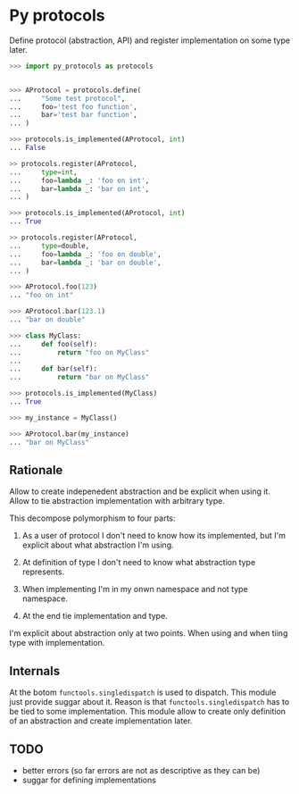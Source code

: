 Py protocols
============

Define protocol (abstraction, API) and register implementation on some type later.

```python
>>> import py_protocols as protocols


>>> AProtocol = protocols.define(
...     "Some test protocol",
...     foo='test foo function',
...     bar='test bar function',
... )

>>> protocols.is_implemented(AProtocol, int)
... False

>> protocols.register(AProtocol,
...     type=int,
...     foo=lambda _: 'foo on int',
...     bar=lambda _: 'bar on int',
... )

>>> protocols.is_implemented(AProtocol, int)
... True

>> protocols.register(AProtocol,
...     type=double,
...     foo=lambda _: 'foo on double',
...     bar=lambda _: 'bar on double',
... )

>>> AProtocol.foo(123)
... "foo on int"

>>> AProtocol.bar(123.1)
... "bar on double"

>>> class MyClass:
...     def foo(self):
...         return "foo on MyClass"
...
...     def bar(self):
...         return "bar on MyClass"

>>> protocols.is_implemented(MyClass)
... True

>>> my_instance = MyClass()

>>> AProtocol.bar(my_instance)
... "bar on MyClass"
```

Rationale
---------

Allow to create indepenedent abstraction and be explicit when using it.
Allow to tie abstraction implementation with arbitrary type.

This decompose polymorphism to four parts:

1) As a user of protocol I don't need to know how its implemented, but I'm explicit
about what abstraction I'm using.

2) At definition of type I don't need to know what abstraction type represents.

3) When implementing I'm in my onwn namespace and not type namespace.

4) At the end tie implementation and type.

I'm explicit about abstraction only at two points. When using and when tiing type with implementation.


Internals
---------

At the botom `functools.singledispatch` is used to dispatch. This module just provide suggar about it. Reason is that
`functools.singledispatch` has to be tied to some implementation. This module allow to create only definition of
an abstraction and create implementation later.


TODO
----

* better errors (so far errors are not as descriptive as they can be)
* suggar for defining implementations
